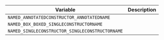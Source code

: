 | Variable | Description |
| --- | --- |
| ```NAMED_ANNOTATEDCONSTRUCTOR_ANNOTATEDNAME``` |  |
| ```NAMED_BOX_BOXED_SINGLECONSTRUCTORNAME``` |  |
| ```NAMED_SINGLECONSTRUCTOR_SINGLECONSTRUCTORNAME``` |  |

